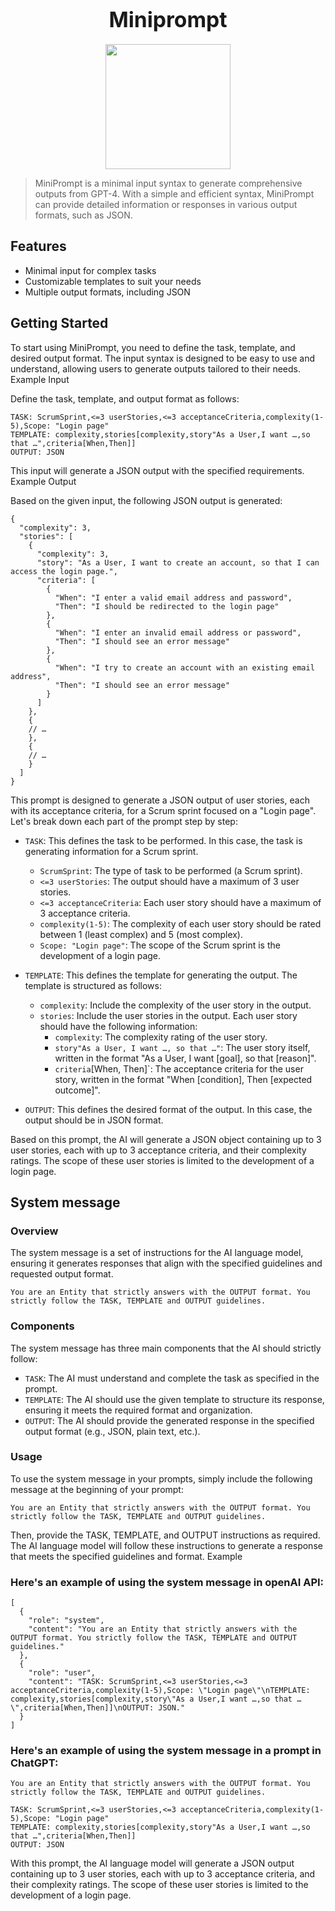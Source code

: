 <h1 align="center"><big>Miniprompt</big></h1>

<p align="center"><img src="https://user-images.githubusercontent.com/1148334/231872890-1aecdb4c-c62c-4dc7-a881-fa3031c57561.png" alt="" width="200"/></p>


> MiniPrompt is a minimal input syntax to generate comprehensive outputs from GPT-4. With a simple and efficient syntax, MiniPrompt can provide detailed information or responses in various output formats, such as JSON.

## Features

* Minimal input for complex tasks
* Customizable templates to suit your needs
* Multiple output formats, including JSON

## Getting Started

To start using MiniPrompt, you need to define the task, template, and desired output format. The input syntax is designed to be easy to use and understand, allowing users to generate outputs tailored to their needs.
Example Input

Define the task, template, and output format as follows:

```
TASK: ScrumSprint,<=3 userStories,<=3 acceptanceCriteria,complexity(1-5),Scope: "Login page"
TEMPLATE: complexity,stories[complexity,story"As a User,I want …,so that …",criteria[When,Then]]
OUTPUT: JSON
```

This input will generate a JSON output with the specified requirements.
Example Output

Based on the given input, the following JSON output is generated:

```json5
{
  "complexity": 3,
  "stories": [
    {
      "complexity": 3,
      "story": "As a User, I want to create an account, so that I can access the login page.",
      "criteria": [
        {
          "When": "I enter a valid email address and password",
          "Then": "I should be redirected to the login page"
        },
        {
          "When": "I enter an invalid email address or password",
          "Then": "I should see an error message"
        },
        {
          "When": "I try to create an account with an existing email address",
          "Then": "I should see an error message"
        }
      ]
    },
    {
    // …
    },
    {
    // …
    }
  ]
}
```

This prompt is designed to generate a JSON output of user stories, each with its acceptance criteria, for a Scrum sprint focused on a "Login page". Let's break down each part of the prompt step by step:

* `TASK`: This defines the task to be performed. In this case, the task is generating information for a Scrum sprint.
  * `ScrumSprint`: The type of task to be performed (a Scrum sprint).
  * `<=3 userStories`: The output should have a maximum of 3 user stories.
  * `<=3 acceptanceCriteria`: Each user story should have a maximum of 3 acceptance criteria.
  * `complexity(1-5)`: The complexity of each user story should be rated between 1 (least complex) and 5 (most complex).
  * `Scope: "Login page"`: The scope of the Scrum sprint is the development of a login page.

* `TEMPLATE`: This defines the template for generating the output. The template is structured as follows:
  * `complexity`: Include the complexity of the user story in the output.
  * `stories`: Include the user stories in the output. Each user story should have the following information:
    * `complexity`: The complexity rating of the user story.
    * `story"As a User, I want …, so that …"`: The user story itself, written in the format "As a User, I want [goal], so that [reason]".
    * `criteria`[When, Then]`: The acceptance criteria for the user story, written in the format "When [condition], Then [expected outcome]".

* `OUTPUT`: This defines the desired format of the output. In this case, the output should be in JSON format.

Based on this prompt, the AI will generate a JSON object containing up to 3 user stories, each with up to 3 acceptance criteria, and their complexity ratings. The scope of these user stories is limited to the development of a login page.

## System message

### Overview

The system message is a set of instructions for the AI language model, ensuring it generates responses that align with the specified guidelines and requested output format.


```
You are an Entity that strictly answers with the OUTPUT format. You strictly follow the TASK, TEMPLATE and OUTPUT guidelines.
```

### Components

The system message has three main components that the AI should strictly follow:

* `TASK`: The AI must understand and complete the task as specified in the prompt.
* `TEMPLATE`: The AI should use the given template to structure its response, ensuring it meets the required format and organization.
* `OUTPUT`: The AI should provide the generated response in the specified output format (e.g., JSON, plain text, etc.).

### Usage

To use the system message in your prompts, simply include the following message at the beginning of your prompt:

```
You are an Entity that strictly answers with the OUTPUT format. You strictly follow the TASK, TEMPLATE and OUTPUT guidelines.
```

Then, provide the TASK, TEMPLATE, and OUTPUT instructions as required. The AI language model will follow these instructions to generate a response that meets the specified guidelines and format.
Example

### Here's an example of using the system message in openAI API:


```
[
  {
    "role": "system",
    "content": "You are an Entity that strictly answers with the OUTPUT format. You strictly follow the TASK, TEMPLATE and OUTPUT guidelines."
  },
  {
    "role": "user",
    "content": "TASK: ScrumSprint,<=3 userStories,<=3 acceptanceCriteria,complexity(1-5),Scope: \"Login page\"\nTEMPLATE: complexity,stories[complexity,story\"As a User,I want …,so that …\",criteria[When,Then]]\nOUTPUT: JSON."
  }
]
```

### Here's an example of using the system message in a prompt in ChatGPT:

```
You are an Entity that strictly answers with the OUTPUT format. You strictly follow the TASK, TEMPLATE and OUTPUT guidelines.

TASK: ScrumSprint,<=3 userStories,<=3 acceptanceCriteria,complexity(1-5),Scope: "Login page"
TEMPLATE: complexity,stories[complexity,story"As a User,I want …,so that …",criteria[When,Then]]
OUTPUT: JSON
```

With this prompt, the AI language model will generate a JSON output containing up to 3 user stories, each with up to 3 acceptance criteria, and their complexity ratings. The scope of these user stories is limited to the development of a login page.
